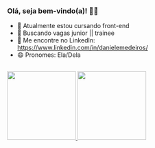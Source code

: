 ### Olá, seja bem-vindo(a)! 👩‍💻

<!--
**Dani-Medeiros/Dani-Medeiros** is a ✨ _special_ ✨ repository because its `README.md` (this file) appears on your GitHub profile.
-->
- 🔭 Atualmente estou cursando front-end
- 🌱 Buscando vagas junior || trainee
- 💬 Me encontre no LinkedIn: https://www.linkedin.com/in/danielemedeiros/
- 😄 Pronomes: Ela/Dela

##

<div>
  <a href="https://github.com/rafaballerini">
  <img height="160em" src="https://github-readme-stats.vercel.app/api?username=Dani-Medeiros&show_icons=true&theme=dracula&include_all_commits=true&count_private=true"/>
  <img height="160em" src="https://github-readme-stats.vercel.app/api/top-langs/?username=Dani-Medeiros&layout=compact&langs_count=7&theme=dracula"/>
</div>
